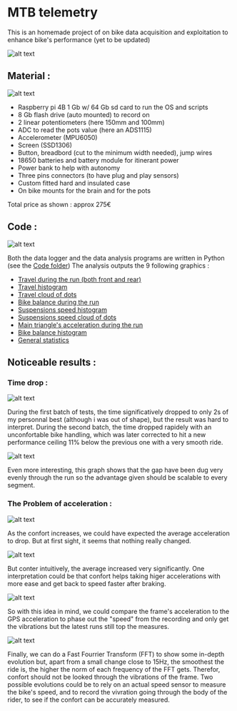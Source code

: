 # MTB telemetry

This is an homemade project of on bike data acquisition and exploitation to enhance bike's performance (yet to be updated)

![alt text](https://github.com/Nathancrz/MTB-telemetry/blob/main/pictures/bike%20profile.png)

## Material :
![alt text](https://github.com/Nathancrz/MTB-telemetry/blob/main/pictures/systeme%20complet.jpeg)
 - Raspberry pi 4B 1 Gb w/ 64 Gb sd card to run the OS and scripts
 - 8 Gb flash drive (auto mounted) to record on
 - 2 linear potentiometers (here 150mm and 100mm)
 - ADC to read the pots value (here an ADS1115)
 - Accelerometer (MPU6050)
 - Screen (SSD1306)
 - Button, breadbord (cut to the minimum width needed), jump wires
 - 18650 batteries and battery module for itinerant power
 - Power bank to help with autonomy
 - Three pins connectors (to have plug and play sensors)
 - Custom fitted hard and insulated case
 - On bike mounts for the brain and for the pots

Total price as shown : approx 275€

## Code :
![alt text](https://github.com/Nathancrz/MTB-telemetry/blob/main/testruns/26december/polts26dec/run%207.svg)

Both the data logger and the data analysis programs are written in Python (see the [Code folder](https://github.com/Nathancrz/MTB-telemetry/tree/main/Code))
The analysis outputs the 9 following graphics :
 - [Travel during the run (both front and rear)](https://github.com/Nathancrz/MTB-telemetry/wiki/Travel-during-the-run-(both-front-and-rear))
 - [Travel histogram](https://github.com/Nathancrz/MTB-telemetry/wiki/Travel-histogram)
 - [Travel cloud of dots](https://github.com/Nathancrz/MTB-telemetry/wiki/Travel-cloud-of-dots)
 - [Bike balance during the run](https://github.com/Nathancrz/MTB-telemetry/wiki/bike-balance-during-the-run)
 - [Suspensions speed histogram](https://github.com/Nathancrz/MTB-telemetry/wiki/Suspensions-speed-histogram)
 - [Suspensions speed cloud of dots](https://github.com/Nathancrz/MTB-telemetry/wiki/Suspensions-speed-cloud-of-dots)
 - [Main triangle's acceleration during the run](https://github.com/Nathancrz/MTB-telemetry/wiki/Main-triangle's-acceleration-during-the-run)
 - [Bike balance histogram](https://github.com/Nathancrz/MTB-telemetry/wiki/Bike-balance-histogram)
 - [General statistics](https://github.com/Nathancrz/MTB-telemetry/wiki/General-statistics-graph)

## Noticeable results :

### Time drop :
![alt text](https://github.com/Nathancrz/MTB-telemetry/blob/main/testruns/Evolution%20du%20temps.svg)

During the first batch of tests, the time significatively dropped to only 2s of my personnal best (although i was out of shape), but the result was hard to interpret.
During the second batch, the time dropped rapidely with an unconfortable bike handling, which was later corrected to hit a new performance ceiling 11% below the previous one with a very smooth ride.

![alt text](https://github.com/Nathancrz/MTB-telemetry/blob/main/testruns/comparaison%20tuyau%20record.png)

Even more interesting, this graph shows that the gap have been dug very evenly through the run so the advantage given should be scalable to every segment.

### The Problem of acceleration :
![alt text](https://github.com/Nathancrz/MTB-telemetry/blob/main/testruns/Acce%CC%81le%CC%81ration%203%20axes%20runs%201%2C%203%2C%207.png)

As the confort increases, we could have expected the average acceleration to drop. But at first sight, it seems that nothing really changed.

![alt text](https://github.com/Nathancrz/MTB-telemetry/blob/main/testruns/Acc%20moy.svg)

But conter intuitively, the average increased very significantly. One interpretation could be that confort helps taking higer accelerations with more ease and get back to speed faster after braking.

![alt text](https://github.com/Nathancrz/MTB-telemetry/blob/main/testruns/comparaison%20accelerations%201%2C%203%2C%207%20(non%20cut).jpg)

So with this idea in mind, we could compare the frame's acceleration to the GPS acceleration to phase out the "speed" from the recording and only get the vibrations but the latest runs still top the measures.

![alt text](https://github.com/Nathancrz/MTB-telemetry/blob/main/testruns/fft%20moyenne%CC%81e%200%2C%203%2C%207.png)

Finally, we can do a Fast Fourrier Transform (FFT) to show some in-depth evolution but, apart from a small change close to 15Hz, the smoothest the ride is, the higher the norm of each frequency of the FFT gets.
Therefor, confort should not be looked through the vibrations of the frame. Two possible evolutions could be to rely on an actual speed sensor to measure the bike's speed, and to record the vivration going through the body of the rider, to see if the confort can be accurately measured.
